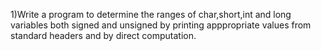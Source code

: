 1)Write a program to determine the ranges of char,short,int and long variables both signed and unsigned by printing apppropriate values from standard headers and by direct computation.
